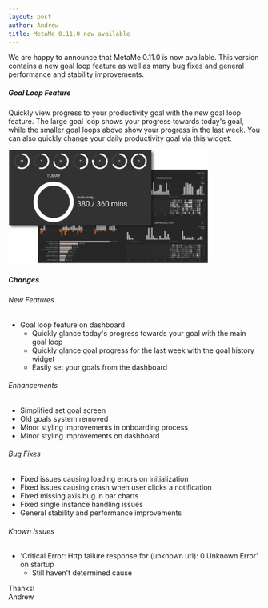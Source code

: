```yaml
---
layout: post
author: Andrew
title: MetaMe 0.11.0 now available
---
```


We are happy to announce that MetaMe 0.11.0 is now available. This version contains a new goal loop feature as well as many bug fixes and general  performance and stability improvements.

##### Goal Loop Feature
Quickly view progress to your productivity goal with the new goal loop feature. The large goal loop shows your progress towards today's goal, while the smaller goal loops above show your progress in the last week.  You can also quickly change your daily productivity goal via this widget.

<img class="my-4" src="/assets/goal-loop-focus.png" alt="Goal loop feature" width="400"/>

##### Changes

###### New Features
- Goal loop feature on dashboard
   - Quickly glance today's progress towards your goal with the main goal loop
   - Quickly glance goal progress for the last week with the goal history widget
   - Easily set your goals from the dashboard

###### Enhancements
- Simplified set goal screen
- Old goals system removed
- Minor styling improvements in onboarding process
- Minor styling improvements on dashboard

###### Bug Fixes
- Fixed issues causing loading errors on initialization
- Fixed issues causing crash when user clicks a notification
- Fixed missing axis bug in bar charts
- Fixed single instance handling issues
- General stability and performance improvements

###### Known Issues
- 'Critical Error: Http failure response for (unknown url): 0 Unknown Error' on startup
   - Still haven't determined cause

Thanks!<br/>
Andrew




